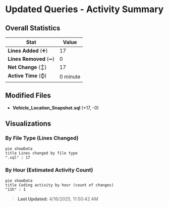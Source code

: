 # Updated Queries - Activity Summary 

## Overall Statistics

| Stat                   | Value                                                             |
| ---------------------- | ----------------------------------------------------------------- |
| **Lines Added** (➕)   | 17                                          |
| **Lines Removed** (➖) | 0                                        |
| **Net Change** (↕)    | 17                |
| **Active Time** (⌚)   | 0 minute |


## Modified Files
- **Vehicle_Location_Snapshot.sql** (+17, -0)

## Visualizations

### By File Type (Lines Changed)

```mermaid
pie showData
title Lines changed by file type
".sql" : 17
```

### By Hour (Estimated Activity Count)

```mermaid
pie showData
title Coding activity by hour (count of changes)
"11h" : 1
```


> **Last Updated:** 4/16/2025, 11:50:42 AM